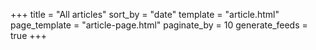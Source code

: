 +++
title = "All articles"
sort_by = "date"
template = "article.html"
page_template = "article-page.html"
paginate_by = 10
generate_feeds = true
+++

